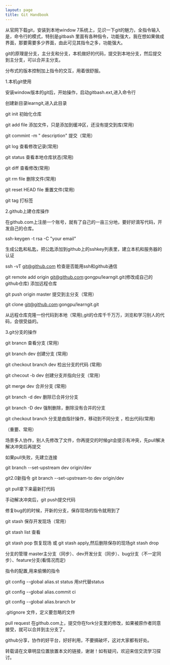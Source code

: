 ```yaml
---
layout: page
title: Git Handbook
---
```


从官网下载git，安装到本地window 7系统上，见识一下git的魅力，全指令输入是，命令行的模式，特别是gitbash
里面有各种指令，功能强大，我在想如果做成界面，那要需要多少界面，由此可见其指令之多，功能强大。


git的原理是分支，主分支和分支，本机做好的代码，提交到本地分支，然后提交到主分支，可以合并主分支。


分布式的版本控制加上指令的交互，用着很舒服。

1.本机git使用

安装window版本的git后，开始操作，启动gitbash.ext,进入命令行

创建新目录learngit,进入此目录

git init 初始化仓库

git add file 添加文件，只是添加到缓冲区，还没有提交到库(常用)

git commint -m " description"  提交（常用）

git log 查看修改记录(常用)

git status 查看本地仓库状态(常用)

git diff 查看修改(常用)

git rm file 删除文件(常用)

git reset HEAD file 重置文件(常用)

git tag 打标签


2.github上建仓库操作

在github.com上注册一个账号，就有了自己的一亩三分地，要好好滴写代码，开发自己的仓库。

ssh-keygen -t rsa -C "your email"

生成公匙和私匙，把公匙添加到github上的sshkey列表里，建立本机和服务器的认证

ssh -vT git@github.com  检查是否能用ssh和github通信

git remote add origin git@github.com:gongpu/learngit.git(修改成自己的github仓库)   添加远程仓库

git push origin master  提交到主分支（常用）

git clone git@github.com:gongpu/learngit.git

从远程仓库克隆一份代码到本地（常用),git的仓库千千万万，浏览和学习别人的代码，会很受益的。


3.git分支的操作

git brancn 查看分支 (常用)

git  branch dev 创建分支 (常用)

git checkout branch dev 检出分支的代码 (常用)

git checout -b dev  创建分支并指向分支（常用）

git merge dev 合并分支 (常用)

git branch -d dev 删除已合并分分支

git branch -D dev 强制删除，删除没有合并的分支

git checkout branch 分支是由指针操作，移动到不同分支 ，检出代码(常用)


（重要、常用）

场景多人协作，别人先修改了文件，你再提交的时候git会提示有冲突，先pull解决解决冲突后再提交

如果pull失败，先建立连接

git branch --set-upstream dev origin/dev

git2.0新指令 git branch --set-upstream-to dev origin/dev

git pull拿下来最新打代码

手动解决冲突后，git push提交代码


修复bug的的时候，开新的分支，保存现场的指令就用到了

git stash 保存开发现场（常用）

git stash list 查看

git stash pop  恢复现场 或 git stash apply,然后删除保存的现场git stash drop


分支的管理 master主分支（同步）、dev开发分支（同步）、bug分支（不一定同步）、feature分支(看情况而定)

指令的配置,用来偷懒的指令

git config --global alias.st status 用st代替status

git config --global alias.commit ci

git config --global alias.branch br

.gitignore 文件，定义要忽略的文件

pull request 在github.com上，提交你在fork分支里的修改，如果被原作者同意接受，就可以合并到主分支了。

github分享，协作的好平台，好好利用，不要搞破坏，这对大家都有好处。

转载请在文章明显位置放置本文的链接，谢谢！如有疑问，欢迎来信交流学习探讨。

